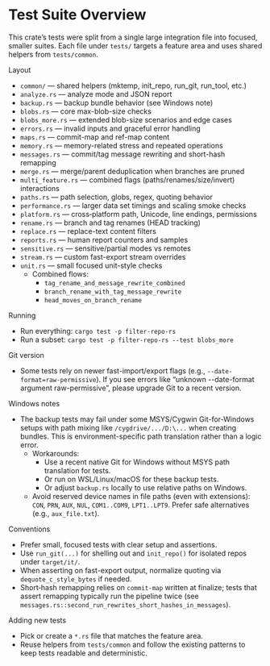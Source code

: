 Test Suite Overview
===================

This crate’s tests were split from a single large integration file into focused, smaller suites. Each file under `tests/` targets a feature area and uses shared helpers from `tests/common`.

Layout
- `common/` — shared helpers (mktemp, init_repo, run_git, run_tool, etc.)
- `analyze.rs` — analyze mode and JSON report
- `backup.rs` — backup bundle behavior (see Windows note)
- `blobs.rs` — core max-blob-size checks
- `blobs_more.rs` — extended blob-size scenarios and edge cases
- `errors.rs` — invalid inputs and graceful error handling
- `maps.rs` — commit-map and ref-map content
- `memory.rs` — memory-related stress and repeated operations
- `messages.rs` — commit/tag message rewriting and short-hash remapping
- `merge.rs` — merge/parent deduplication when branches are pruned
- `multi_feature.rs` — combined flags (paths/renames/size/invert) interactions
- `paths.rs` — path selection, globs, regex, quoting behavior
- `performance.rs` — larger data set timings and scaling smoke checks
- `platform.rs` — cross‑platform path, Unicode, line endings, permissions
- `rename.rs` — branch and tag renames (HEAD tracking)
- `replace.rs` — replace-text content filters
- `reports.rs` — human report counters and samples
- `sensitive.rs` — sensitive/partial modes vs remotes
- `stream.rs` — custom fast-export stream overrides
- `unit.rs` — small focused unit-style checks
  - Combined flows:
    - `tag_rename_and_message_rewrite_combined`
    - `branch_rename_with_tag_message_rewrite`
    - `head_moves_on_branch_rename`

Running
- Run everything: `cargo test -p filter-repo-rs`
- Run a subset: `cargo test -p filter-repo-rs --test blobs_more`

Git version
- Some tests rely on newer fast-import/export flags (e.g., `--date-format=raw-permissive`). If you see errors like “unknown --date-format argument raw-permissive”, please upgrade Git to a recent version.

Windows notes
- The backup tests may fail under some MSYS/Cygwin Git-for-Windows setups with path mixing like `/cygdrive/.../D:\...` when creating bundles. This is environment-specific path translation rather than a logic error.
  - Workarounds:
    - Use a recent native Git for Windows without MSYS path translation for tests.
    - Or run on WSL/Linux/macOS for these backup tests.
    - Or adjust `backup.rs` locally to use relative paths on Windows.
  - Avoid reserved device names in file paths (even with extensions): `CON`, `PRN`, `AUX`, `NUL`, `COM1..COM9`, `LPT1..LPT9`. Prefer safe alternatives (e.g., `aux_file.txt`).

Conventions
- Prefer small, focused tests with clear setup and assertions.
- Use `run_git(...)` for shelling out and `init_repo()` for isolated repos under `target/it/`.
- When asserting on fast-export output, normalize quoting via `dequote_c_style_bytes` if needed.
- Short‑hash remapping relies on `commit-map` written at finalize; tests that assert remapping typically run the pipeline twice (see `messages.rs::second_run_rewrites_short_hashes_in_messages`).

Adding new tests
- Pick or create a `*.rs` file that matches the feature area.
- Reuse helpers from `tests/common` and follow the existing patterns to keep tests readable and deterministic.
